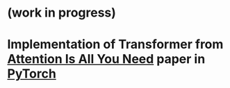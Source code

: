 # (work in progress)
# Implementation of Transformer from [Attention Is All You Need](https://arxiv.org/abs/1706.03762) paper in [PyTorch](http://pytorch.org)

